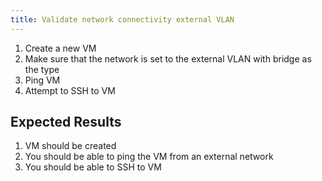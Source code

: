 ```yaml
---
title: Validate network connectivity external VLAN
---
```

1. Create a new VM
1. Make sure that the network is set to the external VLAN with bridge as the type
1. Ping VM
1. Attempt to SSH to VM

## Expected Results
1. VM should be created
1. You should be able to ping the VM from an external network
1. You should be able to SSH to VM
